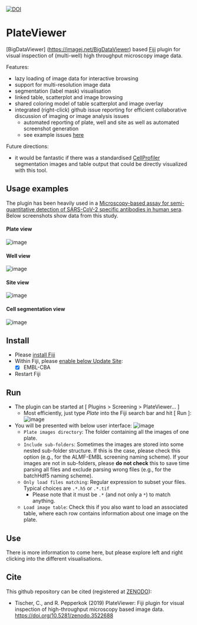 [![DOI](https://zenodo.org/badge/144602584.svg)](https://zenodo.org/badge/latestdoi/144602584)

# PlateViewer

[BigDataViewer] (https://imagej.net/BigDataViewer) based [Fiji](https://fiji.sc/) plugin for visual inspection of (multi-well) high throughput microscopy image data.

Features:
- lazy loading of image data for interactive browsing
- support for multi-resolution image data
- segmentation (label mask) visualisation
- linked table, scatterplot and image browsing
- shared coloring model of table scatterplot and image overlay
- integrated (right-click) github issue reporting for efficient collaborative discussion of imaging or image analysis issues
  - automated reporting of plate, well and site as well as automated screenshot generation
  - see example issues [here](https://github.com/hci-unihd/antibodies-analysis-issues/issues)

Future directions:
- it would be fantastic if there was a standardised [CellProfiler](https://cellprofiler.org/) segmentation images and table output that could be directly visualized with this tool.

## Usage examples

The plugin has been heavily used in a [Microscopy-based assay for semi-quantitative detection of SARS-CoV-2 specific antibodies in human sera](https://www.biorxiv.org/content/10.1101/2020.06.15.152587v1). Below screenshots show data from this study.

#### Plate view
![image](https://user-images.githubusercontent.com/2157566/88773118-064ec280-d182-11ea-81ee-9806d8de0483.png)

#### Well view
![image](https://user-images.githubusercontent.com/2157566/88773870-07342400-d183-11ea-802a-670f1f0ad3f3.png)

#### Site view
![image](https://user-images.githubusercontent.com/2157566/88774283-87f32000-d183-11ea-89b9-76e9ce923cb9.png)

#### Cell segmentation view
![image](https://user-images.githubusercontent.com/2157566/88774926-5595f280-d184-11ea-8da0-b71afaa10064.png)


## Install

- Please [install Fiji](fiji.sc)
- Within Fiji, please [enable below Update Site](https://imagej.net/Following_an_update_site): 
    - [X] EMBL-CBA
- Restart Fiji

## Run

- The plugin can be started at [ Plugins > Screening > PlateViewer... ]
    - Most efficiently, just type *Plate* into the Fiji search bar and hit [ Run ]:
![image](https://user-images.githubusercontent.com/2157566/80029189-b6a78d80-84e6-11ea-957d-6fe5f9d07f32.png)
- You will be presented with below user interface: ![image](https://user-images.githubusercontent.com/2157566/80489978-f2b47580-8960-11ea-98d1-3148a9b6849d.png)
    - `Plate images directory`: The folder containing all the images of one plate.
    - `Include sub-folders`: Sometimes the images are stored into some nested sub-folder structure. If this is the case, please check this option (e.g., for the ALMF-EMBL screening naming scheme). If your images are not in sub-folders, please **do not check** this to save time parsing all files and exclude parsing wrong files (e.g., for the batchHdf5 naming scheme).
    - `Only load files matching`: Regular expression to subset your files. Typical choices are `.*.h5` or `.*.tif`
        - Please note that it must be `.*` (and not only a `*`) to match anything.
    - `Load image table`: Check this if you also want to load an associated table, where each row contains information about one image on the plate.
    
    
## Use

There is more information to come here, but please explore left and right clicking into the different visualisations.
 
## Cite

This github repository can be cited (registered at [ZENODO](https://zenodo.org/)):
- Tischer, C., and R. Pepperkok (2019) PlateViewer: Fiji plugin for visual inspection of high-throughput microscopy based image data. https://doi.org/10.5281/zenodo.3522688
